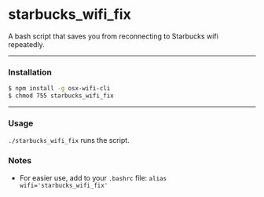# starbucks_wifi_fix
A bash script that saves you from reconnecting to Starbucks wifi repeatedly.

* * *
### Installation
```bash
$ npm install -g osx-wifi-cli
$ chmod 755 starbucks_wifi_fix
```

* * *
### Usage

`./starbucks_wifi_fix` runs the script.


### Notes
* For easier use, add to your `.bashrc` file: `alias wifi='starbucks_wifi_fix'`
